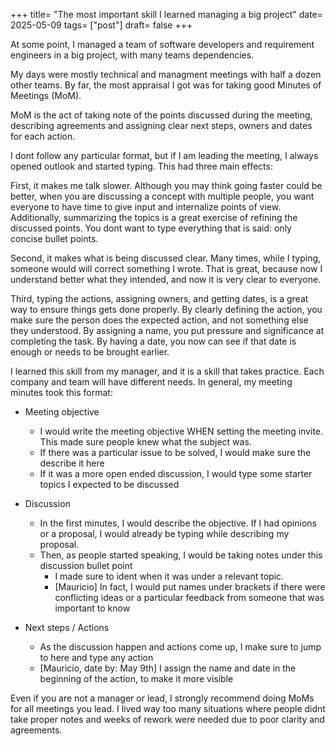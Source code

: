 +++ 
title= "The most important skill I learned managing a big project"
date= 2025-05-09
tags= ["post"] 
draft= false
+++


At some point, I managed a team of software developers and requirement engineers in a big project, with many teams dependencies.

My days were mostly technical and managment meetings with half a dozen other teams. By far, the most appraisal I got was for taking good Minutes of Meetings (MoM).

MoM is the act of taking note of the points discussed during the meeting, describing agreements and assigning clear next steps, owners and dates for each action.

I dont follow any particular format, but if I am leading the meeting, I always opened outlook and started typing. This had three main effects: 

First, it makes me talk slower. Although you may think going faster could be better, when you are discussing a concept with multiple people, you want everyone to have time to give input and internalize points of view. Additionally, summarizing the topics is a great exercise of refining the discussed points. You dont want to type everything that is said: only concise bullet points. 

Second, it makes what is being discussed clear. Many times, while I typing, someone would will correct something I wrote. That is great, because now I understand better what they intended, and now it is very clear to everyone.

Third, typing the actions, assigning owners, and getting dates, is a great way to ensure things gets done properly. By clearly defining the action, you make sure the person does the expected action, and not something else they understood. By assigning a name, you put pressure and significance at completing the task. By having a date, you now can see if that date is enough or needs to be brought earlier.

I learned this skill from my manager, and it is a skill that takes practice. Each company and team will have different needs. In general, my meeting minutes took this format:

* Meeting objective
	* I would write the meeting objective WHEN setting the meeting invite. This made sure people knew what the subject was.
	* If there was a particular issue to be solved, I would make sure the describe it here
	* If it was a more open ended discussion, I would type some starter topics I expected to be discussed

* Discussion
	* In the first minutes, I would describe the objective. If I had opinions or a proposal, I would already be typing while describing my proposal.
	* Then, as people started speaking, I would be taking notes under this discussion bullet point
		* I made sure to ident when it was under a relevant topic. 
		* \[Mauricio] In fact, I would put names under brackets if there were conflicting ideas or a particular feedback from someone that was important to know

* Next steps / Actions
	* As the discussion happen and actions come up, I  make sure to jump to here and type any action
	* \[Mauricio, date by: May 9th] I assign the name and date in the beginning of the action, to make it more visible

Even if you are not a manager or lead, I strongly recommend doing MoMs for all meetings you lead. I lived way too many situations where people didnt take proper notes and weeks of rework were needed due to poor clarity and agreements.